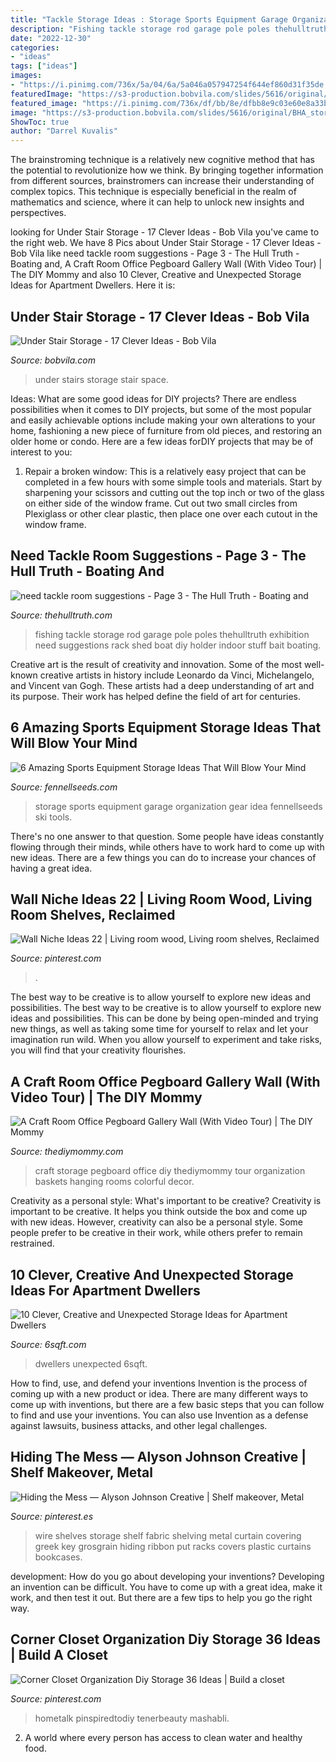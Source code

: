 ```yaml
---
title: "Tackle Storage Ideas : Storage Sports Equipment Garage Organization Gear Idea Fennellseeds Ski Tools"
description: "Fishing tackle storage rod garage pole poles thehulltruth exhibition need suggestions rack shed boat diy holder indoor stuff bait boating"
date: "2022-12-30"
categories:
- "ideas"
tags: ["ideas"]
images:
- "https://i.pinimg.com/736x/5a/04/6a/5a046a057947254f644ef860d31f35de.jpg"
featuredImage: "https://s3-production.bobvila.com/slides/5616/original/BHA_storage_stairs.jpg?1553801244"
featured_image: "https://i.pinimg.com/736x/df/bb/8e/dfbb8e9c03e60e8a33bd2e698b8db1df.jpg"
image: "https://s3-production.bobvila.com/slides/5616/original/BHA_storage_stairs.jpg?1553801244"
ShowToc: true
author: "Darrel Kuvalis"
---
```



The brainstroming technique is a relatively new cognitive method that has the potential to revolutionize how we think. By bringing together information from different sources, brainstromers can increase their understanding of complex topics. This technique is especially beneficial in the realm of mathematics and science, where it can help to unlock new insights and perspectives.

	

		
looking for Under Stair Storage - 17 Clever Ideas - Bob Vila you've came to the right web. We have 8 Pics about Under Stair Storage - 17 Clever Ideas - Bob Vila like need tackle room suggestions - Page 3 - The Hull Truth - Boating and, A Craft Room Office Pegboard Gallery Wall (With Video Tour) | The DIY Mommy and also 10 Clever, Creative and Unexpected Storage Ideas for Apartment Dwellers. Here it is:
		
    
## Under Stair Storage - 17 Clever Ideas - Bob Vila

<img loading=lazy src="https://s3-production.bobvila.com/slides/5616/original/BHA_storage_stairs.jpg?1553801244" onerror="this.onerror=null;this.src='https://tse2.mm.bing.net/th?id=OIP.EjnwyVQist2G-MxQmya42gHaJ4&amp;pid=15.1';" alt="Under Stair Storage - 17 Clever Ideas - Bob Vila">

_Source: bobvila.com_

>under stairs storage stair space. 

	

Ideas: What are some good ideas for DIY projects?
There are endless possibilities when it comes to DIY projects, but some of the most popular and easily achievable options include making your own alterations to your home, fashioning a new piece of furniture from old pieces, and restoring an older home or condo. Here are a few ideas forDIY projects that may be of interest to you: 
1. Repair a broken window: This is a relatively easy project that can be completed in a few hours with some simple tools and materials. Start by sharpening your scissors and cutting out the top inch or two of the glass on either side of the window frame. Cut out two small circles from Plexiglass or other clear plastic, then place one over each cutout in the window frame.

    
## Need Tackle Room Suggestions - Page 3 - The Hull Truth - Boating And

<img loading=lazy src="https://www.thehulltruth.com/attachment.php?attachmentid=215788&amp;stc=1&amp;d=1327283877" onerror="this.onerror=null;this.src='https://tse1.mm.bing.net/th?id=OIP.4A079WVit2pw9n_2pYHZIgHaFj&amp;pid=15.1';" alt="need tackle room suggestions - Page 3 - The Hull Truth - Boating and">

_Source: thehulltruth.com_

>fishing tackle storage rod garage pole poles thehulltruth exhibition need suggestions rack shed boat diy holder indoor stuff bait boating. 

	

Creative art is the result of creativity and innovation. Some of the most well-known creative artists in history include Leonardo da Vinci, Michelangelo, and Vincent van Gogh. These artists had a deep understanding of art and its purpose. Their work has helped define the field of art for centuries.

    
## 6 Amazing Sports Equipment Storage Ideas That Will Blow Your Mind

<img loading=lazy src="https://i1.wp.com/fennellseeds.com/wp-content/uploads/2017/05/Sports-Equipment-Storage-FB.jpg?fit=1200%2C628&amp;ssl=1" onerror="this.onerror=null;this.src='https://tse3.mm.bing.net/th?id=OIP.6eWZeshhkRAdN-zuUpclgQHaD4&amp;pid=15.1';" alt="6 Amazing Sports Equipment Storage Ideas That Will Blow Your Mind">

_Source: fennellseeds.com_

>storage sports equipment garage organization gear idea fennellseeds ski tools. 

	

There's no one answer to that question. Some people have ideas constantly flowing through their minds, while others have to work hard to come up with new ideas. There are a few things you can do to increase your chances of having a great idea.

    
## Wall Niche Ideas 22 | Living Room Wood, Living Room Shelves, Reclaimed

<img loading=lazy src="https://i.pinimg.com/736x/5a/04/6a/5a046a057947254f644ef860d31f35de.jpg" onerror="this.onerror=null;this.src='https://tse2.mm.bing.net/th?id=OIP.vDhr33JFrOZmo7vUmz46YQHaJ3&amp;pid=15.1';" alt="Wall Niche Ideas 22 | Living room wood, Living room shelves, Reclaimed">

_Source: pinterest.com_

>. 

	

The best way to be creative is to allow yourself to explore new ideas and possibilities.
The best way to be creative is to allow yourself to explore new ideas and possibilities. This can be done by being open-minded and trying new things, as well as taking some time for yourself to relax and let your imagination run wild. When you allow yourself to experiment and take risks, you will find that your creativity flourishes.

    
## A Craft Room Office Pegboard Gallery Wall (With Video Tour) | The DIY Mommy

<img loading=lazy src="http://thediymommy.com/wp-content/uploads/2016/02/Craft-Room-Office-Pegboard-Gallery-Storage-Wall.jpg" onerror="this.onerror=null;this.src='https://tse4.mm.bing.net/th?id=OIP.OXwrH_yWaAZi6vhOdOVjZwHaRb&amp;pid=15.1';" alt="A Craft Room Office Pegboard Gallery Wall (With Video Tour) | The DIY Mommy">

_Source: thediymommy.com_

>craft storage pegboard office diy thediymommy tour organization baskets hanging rooms colorful decor. 

	

Creativity as a personal style: What's important to be creative?
Creativity is important to be creative. It helps you think outside the box and come up with new ideas. However, creativity can also be a personal style. Some people prefer to be creative in their work, while others prefer to remain restrained.

    
## 10 Clever, Creative And Unexpected Storage Ideas For Apartment Dwellers

<img loading=lazy src="https://imgs.6sqft.com/wp-content/uploads/2016/02/16211255/storage-above-door.jpg" onerror="this.onerror=null;this.src='https://tse1.mm.bing.net/th?id=OIP.bhj5qPVavrEzZ2_UbYuVKwHaE7&amp;pid=15.1';" alt="10 Clever, Creative and Unexpected Storage Ideas for Apartment Dwellers">

_Source: 6sqft.com_

>dwellers unexpected 6sqft. 

	

How to find, use, and defend your inventions
Invention is the process of coming up with a new product or idea. There are many different ways to come up with inventions, but there are a few basic steps that you can follow to find and use your inventions. You can also use Invention as a defense against lawsuits, business attacks, and other legal challenges.

    
## Hiding The Mess — Alyson Johnson Creative | Shelf Makeover, Metal

<img loading=lazy src="https://i.pinimg.com/736x/9b/17/4a/9b174ad26fbe11fc4d30371b259f5917--wire-shelves-wire-shelving-cover.jpg" onerror="this.onerror=null;this.src='https://tse3.mm.bing.net/th?id=OIP.2tQTdKSCxA053jbF5oYyrwHaFl&amp;pid=15.1';" alt="Hiding the Mess — Alyson Johnson Creative | Shelf makeover, Metal">

_Source: pinterest.es_

>wire shelves storage shelf fabric shelving metal curtain covering greek key grosgrain hiding ribbon put racks covers plastic curtains bookcases. 

	

development: How do you go about developing your inventions?
Developing an invention can be difficult. You have to come up with a great idea, make it work, and then test it out. But there are a few tips to help you go the right way.

    
## Corner Closet Organization Diy Storage 36 Ideas | Build A Closet

<img loading=lazy src="https://i.pinimg.com/736x/df/bb/8e/dfbb8e9c03e60e8a33bd2e698b8db1df.jpg" onerror="this.onerror=null;this.src='https://tse1.mm.bing.net/th?id=OIP.9xLY-r12dV3VjSrDsLGoDgAAAA&amp;pid=15.1';" alt="Corner Closet Organization Diy Storage 36 Ideas | Build a closet">

_Source: pinterest.com_

>hometalk pinspiredtodiy tenerbeauty mashabli. 

	

2. A world where every person has access to clean water and healthy food. 

